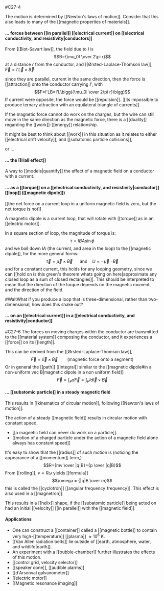#C27-4 

The motion is determined by [[Newton's laws of motion]]. Consider that this also leads to many of the [[magnetic properties of materials]].

#### ... forces between [[in parallel]] [[electrical current]] on [[electrical conductivity, and resistivity|conductors]]
From [[Biot-Savart law]], the field due to $I$ is $$B={\mu_0I \over 2\pi r}$$
at a distance $r$ from the conductor, and [[Ørsted-Laplace-Thomson law]], $\vec{F}=I'\vec{L}\times\vec{B}$

since they are parallel, current in the same direction, then the force is [[attraction]] onto the conductor carrying $I'$, with$$F=I'LB=I'L\bigg({\mu_0I \over 2\pi r}\bigg)$$
If current were opposite, the force would be [[repulsion]]. [[its impossible to produce ternary attraction with an equilateral triangle of currents]]

If the magnetic force cannot do work on the charges, but the wire can still move in the same direction as the magnetic force, there is a [[duality]] regarding the [[work]]-[[energy]] relationship.

It might be best to think about [[work]] in this situation as it relates to either [[electrical drift velocity]], and [[subatomic particle collisions]],

or ...

#### ... the [[Hall effect]]
A way to [[models|quantify]] the effect of a magnetic field on a conductor with a current.

#### ... as a [[torque]] on a [[electrical conductivity, and resistivity|conductor]] [[loop]] ([[magnetic dipole]])
[[the net force on a current loop in a uniform magnetic field is zero, but the net torque is not]]

A magnetic dipole is a current loop, that will rotate with [[torque]] as in an [[electric motor]].

In a square section of loop, the magnitude of torque is: $$\tau = IBA\sin\phi$$
and we boil down $IA$ (the current, and area in the loop) to the [[magnetic dipole]], for the more general forms: $$\vec{\tau} = \vec{\mu} \times \vec{B} \ \ \ \ \ \ \text{and} \ \ \ \ U = -\vec{\mu}\cdot\vec{B}$$
and for a constant current, this holds for any looping geometry, since we can [[hold on is this green's theorem whats going on here|approximate any closed loop as a sum of closed rectangles]]. This should be interpreted to mean that the direction of the torque depends on the magnetic moment, and the direction of the field.

#WaitWhat if you produce a loop that is three-dimensional, rather than two-dimensional, how does this shake out?

#### ... on an [[electrical current]] in a [[electrical conductivity, and resistivity|conductor]]
#C27-6
The forces on moving charges within the conductor are transmitted to the [[material system]] composing the conductor, and it experiences a [[force]] on its [[length]].

This can be derived from the [[Ørsted-Laplace-Thomson law]], $$\vec{F} = I \vec{l} \times \vec{B} \ \ \ \ \ \ \ \ \text{(magnetic force onto a segment)}$$
Or in general the [[path]] [[integral]] similar to the [[magnetic dipole#in a non-uniform vec B|magnetic dipole in a non uniform field]]$$\vec{F} = \int_P d\vec{F} = \int_P I d\vec{l} \times \vec{B}$$
#### ... [[subatomic particle]] in a steady magnetic field
This results in [[kinematics of circular motion]], following [[Newton's laws of motion]].

The action of a steady [[magnetic field]] results in circular motion with constant speed. 
- [[a magnetic field can never do work on a particle]]. 
- [[motion of a charged particle under the action of a magnetic field alone always has constant speed]]

It's easy to show that the [[radius]] of such motion is (noticing the appearance of a [[momentum]] term,) $$R={mv \over |q|B}={p \over |q|B}$$
From [[rolling]], $v=R\omega$ yields [[formula]] $$\omega = {|q|B \over m}$$
this is called the [[cyclotron]] [[angular frequency|frequency]]. This effect is also used in a [[magnetron]]. 

This results in a [[helix]] shape, if the [[subatomic particle]] being acted on had an initial [[velocity]] [[in parallel]] with the [[magnetic field]]. 

#### Applications
- One can construct a [[container]] called a [[magnetic bottle]] to contain very high-[[temperature]] [[plasma]] $\approx 10^6 \text{ K}$. 
- [[Van Allen radiation belts]] lie outside of [[earth, atmosphere, water, and wildlife|earth]]. 
- An experiment with a [[bubble-chamber]] further illustrates the effects of this motion.
- [[control grid, velocity selector]]
- [[speaker cone]], [[audible alarms]]
- [[d'Arsonval galvanometer]]
- [[electric motor]]
- [[Magnetic resonance imaging]]
